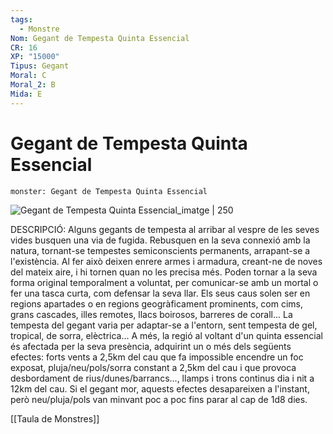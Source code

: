 ```yaml
---
tags:
  - Monstre
Nom: Gegant de Tempesta Quinta Essencial
CR: 16
XP: "15000"
Tipus: Gegant
Moral: C
Moral_2: B
Mida: E
---
```

# Gegant de Tempesta Quinta Essencial

```statblock
monster: Gegant de Tempesta Quinta Essencial
```

![Gegant de Tempesta Quinta Essencial_imatge | 250](https://i.pinimg.com/originals/1b/3e/4b/1b3e4bf373c9975c1654c1a664b91a18.jpg)

DESCRIPCIÓ: 
Alguns gegants de tempesta al arribar al vespre de les seves vides busquen una via de fugida. Rebusquen en la seva connexió amb la natura, tornant-se tempestes semiconscients permanents, arrapant-se a l'existència. Al fer això deixen enrere armes i armadura, creant-ne de noves del mateix aire, i hi tornen quan no les precisa més. Poden tornar a la seva forma original temporalment a voluntat, per comunicar-se amb un mortal o fer una tasca curta, com defensar la seva llar. Els seus caus solen ser en regions apartades o en regions geogràficament prominents, com cims, grans cascades, illes remotes, llacs boirosos, barreres de corall... La tempesta del gegant varia per adaptar-se a l'entorn, sent tempesta de gel, tropical, de sorra, elèctrica... A més, la regió al voltant d'un quinta essencial és afectada per la seva presència, adquirint un o més dels següents efectes: forts vents a 2,5km del cau que fa impossible encendre un foc exposat, pluja/neu/pols/sorra constant a 2,5km del cau i que provoca desbordament de rius/dunes/barrancs..., llamps i trons continus dia i nit a 12km del cau. Si el gegant mor, aquests efectes desapareixen a l'instant, però neu/pluja/pols van minvant poc a poc fins parar al cap de 1d8 dies.

[[Taula de Monstres]]